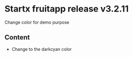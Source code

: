 
# Startx fruitapp release v3.2.11

Change color for demo purpose

## Content

- Change to the darkcyan color

